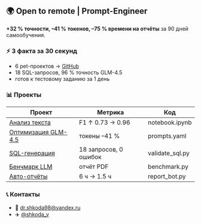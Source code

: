 ## 🌍 Open to remote | Prompt-Engineer  
**+32 % точности, –41 % токенов, –75 % времени на отчёты** за 90 дней самообучения.

### ⚡ 3 факта за 30 секунд
- 6 pet-проектов → [GitHub](./projects)  
- 18 SQL-запросов, 96 % точность GLM-4.5  
- готов к тестовому заданию за 1 день  

### 📊 Проекты
| Проект | Метрика | Код |
|--------|---------|-----|
| [Анализ текста](./projects/text_analysis/) | F1 ↑ 0.73 → 0.96 | notebook.ipynb |
| [Оптимизация GLM-4.5](./projects/glm_optimize/) | токены –41 % | prompts.yaml |
| [SQL-генерация](./projects/sql_gen/) | 18 запросов, 0 ошибок | validate_sql.py |
| [Бенчмарк LLM](./projects/llm_benchmark/) | отчёт PDF | benchmark.py |
| [Авто-отчёты](./projects/auto_reports/) | 6 ч → 1.5 ч | report_bot.py |

### 📞 Контакты
- 📧 [dr.shkoda98@yandex.ru](mailto:dr.shkoda98@yandex.ru)  
- ✈️ [@shkoda_y](https://t.me/shkoda_y)
